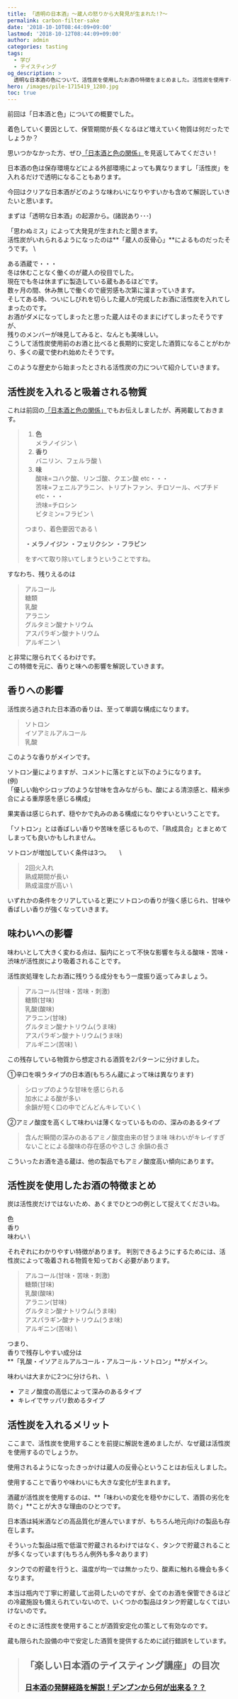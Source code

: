 ```yaml
---
title: 「透明の日本酒」〜蔵人の怒りから大発見が生まれた!?〜
permalink: carbon-filter-sake
date: '2018-10-10T08:44:09+09:00'
lastmod: '2018-10-12T08:44:09+09:00'
author: admin
categories: tasting
tags:
  - 学び
  - テイスティング
og_description: >
  透明な日本酒の色について、活性炭を使用したお酒の特徴をまとめました。活性炭を使用することで吸着される物質がある程度決まっています。香りはバニリンとフェルラ酸。味は酸味・苦味・渋味。活性炭を使用することで吸着される味が分かれば、活性炭を使用した日本酒の傾向がつかめます。香りには「ソトロン・イソアミルアルコール・乳酸」がメインに。味なら、アミノ酸度の高低によって深さが異なります。大枠としての味のパターンを掴むことが大切です。蔵もできれば活性炭は使用したくありません。設備が足りないことが問題で使わざるを得ないのです。そういった苦労も酒蔵はかかえながら醸造しています。
hero: /images/pile-1715419_1280.jpg
toc: true
---
```

前回は「日本酒と色」についての概要でした。

着色していく要因として、保管期間が長くなるほど増えていく物質は何だったでしょうか？

思いつかなかった方、ぜひ[「日本酒と色の関係」](/p/sake-color/)を見返してみてください！

日本酒の色は保存環境などによる外部環境によっても異なりますし「活性炭」を入れるだけで透明になることもあります。

今回はクリアな日本酒がどのような味わいになりやすいかも含めて解説していきたいと思います。

まずは「透明な日本酒」の起源から。(諸説あり･･･)

「思わぬミス」によって大発見が生まれたと聞きます。  \
活性炭がいれられるようになったのは**「蔵人の反骨心」**によるものだったそうです。  \

ある酒蔵で・・・  \
冬は休むことなく働くのが蔵人の役目でした。  \
現在でも冬は休まずに製造している蔵もあるほどです。  \
数ヶ月の間、休み無しで働くので疲労感も次第に溜まっていきます。  \
そしてある時、ついにしびれを切らした蔵人が完成したお酒に活性炭を入れてしまったのです。  \
お酒がダメになってしまったと思った蔵人はそのままにげてしまったそうですが、  \
残りのメンバーが味見してみると、なんとも美味しい。  \
こうして活性炭使用前のお酒と比べると長期的に安定した酒質になることがわかり、多くの蔵で使われ始めたそうです。

このような歴史から始まったとされる活性炭の力について紹介していきます。

## 活性炭を入れると吸着される物質

これは前回の[「日本酒と色の関係」](/p/sake-color)でもお伝えしましたが、再掲載しておきます。

> 1. **色** \
>    メラノイジン \
> 2. **香り** \
>    バニリン、フェルラ酸 \
> 3. **味** \
>    酸味=コハク酸、リンゴ酸、クエン酸 etc・・・ \
>    苦味=フェニルアラニン、トリプトファン、チロソール、ペプチド etc・・・ \
>    渋味=チロシン \
>    ビタミン=フラビン \
>
> つまり、着色要因である \
>
> **・メラノイジン**
> **・フェリクシン**
> **・フラビン**
>
> をすべて取り除いてしまうということですね。

すなわち、残りえるのは

> アルコール  \
> 糖類  \
> 乳酸  \
> アラニン  \
> グルタミン酸ナトリウム  \
> アスパラギン酸ナトリウム  \
> アルギニン  \

と非常に限られてくるわけです。  \
この特徴を元に、香りと味への影響を解説していきます。

## 香りへの影響

活性炭ろ過された日本酒の香りは、至って単調な構成になります。

> ソトロン  \
> イソアミルアルコール  \
> 乳酸

このような香りがメインです。

ソトロン量によりますが、コメントに落とすと以下のようになります。  \
(例)  \
「優しい飴やシロップのような甘味を含みながらも、酸による清涼感と、精米歩合による重厚感を感じる構成」

果実香は感じられず、穏やかで丸みのある構成になりやすいということです。

「ソトロン」とは香ばしい香りや苦味を感じるもので、「熟成具合」とまとめてしまっても良いかもしれません。

ソトロンが増加していく条件は3つ。　　\

> 2回火入れ  \
> 熟成期間が長い  \
> 熟成温度が高い  \

いずれかの条件をクリアしていると更にソトロンの香りが強く感じられ、甘味や香ばしい香りが強くなっていきます。

## 味わいへの影響

味わいとして大きく変わる点は、脳内にとって不快な影響を与える酸味・苦味・渋味が活性炭により吸着されることです。

活性炭処理をしたお酒に残りうる成分をもう一度振り返ってみましょう。

> アルコール(甘味・苦味・刺激)  \
> 糖類(甘味)  \
> 乳酸(酸味)  \
> アラニン(甘味)  \
> グルタミン酸ナトリウム(うま味)  \
> アスパラギン酸ナトリウム(うま味)  \
> アルギニン(苦味)  \

この残存している物質から想定される酒質を2パターンに分けました。

①辛口を唄うタイプの日本酒(もちろん蔵によって味は異なります)

> シロップのような甘味を感じられる  \
> 加水による酸が多い  \
> 余韻が短く口の中でどんどんキレていく  \

②アミノ酸度を高くして味わいは薄くなっているものの、深みのあるタイプ

> 含んだ瞬間の深みのあるアミノ酸度由来の甘うま味
> 味わいがキレイすぎないことによる酸味の存在感のやさしさ
> 余韻の長さ

こういったお酒を造る蔵は、他の製品でもアミノ酸度高い傾向にあります。

## 活性炭を使用したお酒の特徴まとめ

炭は活性炭だけではないため、あくまでひとつの例として捉えてくださいね。

色  \
香り  \
味わい  \

それぞれにわかりやすい特徴があります。
判別できるようにするためには、活性炭によって吸着される物質を知っておく必要があります。

> アルコール(甘味・苦味・刺激)  \
> 糖類(甘味)  \
> 乳酸(酸味)  \
> アラニン(甘味)  \
> グルタミン酸ナトリウム(うま味)  \
> アスパラギン酸ナトリウム(うま味)  \
> アルギニン(苦味)  \

つまり、  \
香りで残存しやすい成分は  \
**「乳酸・イソアミルアルコール・アルコール・ソトロン」**がメイン。

味わいは大まかに2つに分けられ、  \

* アミノ酸度の高低によって深みのあるタイプ
* キレイでサッパリ飲めるタイプ

## 活性炭を入れるメリット

ここまで、活性炭を使用することを前提に解説を進めましたが、なぜ蔵は活性炭を使用するのでしょうか。

使用されるようになったきっかけは蔵人の反骨心ということはお伝えしました。

使用することで香りや味わいにも大きな変化が生まれます。

酒蔵が活性炭を使用するのは、**「味わいの変化を穏やかにして、酒質の劣化を防ぐ」**ことが大きな理由のひとつです。

日本酒は純米酒などの高品質化が進んでいますが、もちろん地元向けの製品も存在します。

そういった製品は瓶で低温で貯蔵されるわけではなく、タンクで貯蔵されることが多くなっています(もちろん例外も多々あります)

タンクでの貯蔵を行うと、温度が均一では無かったり、酸素に触れる機会も多くなります。

本当は瓶内で丁寧に貯蔵して出荷したいのですが、全てのお酒を保管できるほどの冷蔵施設も備えられていないので、いくつかの製品はタンク貯蔵しなくてはいけないのです。

そのときに活性炭を使用することが酒質安定化の策として有効なのです。

蔵も限られた設備の中で安定した酒質を提供するために試行錯誤をしています。

> ## 「楽しい日本酒のテイスティング講座」の目次
>
> ### [日本酒の発酵経路を解説！デンプンから何が出来る？？](/p/alcohol-fermentation/)
